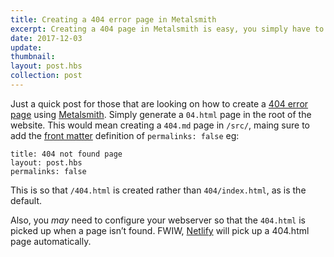 ```yaml
---
title: Creating a 404 error page in Metalsmith
excerpt: Creating a 404 page in Metalsmith is easy, you simply have to generate a 404.html page in the root of your website
date: 2017-12-03
update: 
thumbnail: 
layout: post.hbs
collection: post
---
```


Just a quick post for those that are looking on how to create a [404 error page](https://en.wikipedia.org/wiki/HTTP_404) using [Metalsmith](http://www.metalsmith.io/). Simply generate a `04.html` page in the root of the website. This would mean creating a `404.md` page in `/src/`, maing sure to add the [front matter](https://jekyllrb.com/docs/frontmatter/) definition of `permalinks: false` eg:

```
title: 404 not found page
layout: post.hbs
permalinks: false
```

This is so that `/404.html` is created rather than `404/index.html`, as is the default. 

Also, you _may_ need to configure your webserver so that the `404.html` is picked up when a page isn’t found. FWIW, [Netlify](https://www.netlify.com/) will pick up a 404.html page automatically.
